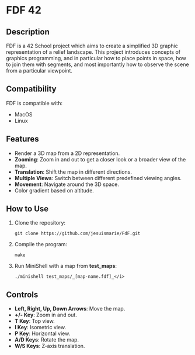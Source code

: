 # FDF 42

## Description

FDF is a 42 School project which aims to create a simplified 3D graphic representation of a relief landscape. This project introduces concepts of graphics programming, and in particular how to place points in space, how to join them with segments, and most importantly how to observe the scene from a particular viewpoint.

## Compatibility

FDF is compatible with:
- MacOS
- Linux

## Features

- Render a 3D map from a 2D representation.
- **Zooming**: Zoom in and out to get a closer look or a broader view of the map.
- **Translation**: Shift the map in different directions.
- **Multiple Views**: Switch between different predefined viewing angles.
- **Movement**: Navigate around the 3D space.
- Color gradient based on altitude.

## How to Use

1. Clone the repository:

   ```
   git clone https://github.com/jesuismarie/FdF.git
   ```
2. Compile the program:

   ```
   make
   ```

3. Run MiniShell with a map from **test_maps**:

   ```
   ./minishell test_maps/_[map-name.fdf]_</i>
   ```

## Controls

- **Left, Right, Up, Down Arrows**: Move the map.
- **+/- Key**: Zoom in and out.
- **T Key**: Top view.
- **I Key**: Isometric view.
- **P Key**: Horizontal view.
- **A/D Keys**: Rotate the map.
- **W/S Keys**: Z-axis translation.
